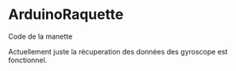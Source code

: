 # ArduinoRaquette

Code de la manette 

Actuellement juste la récuperation des données des gyroscope est fonctionnel.
